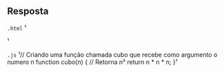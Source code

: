 ## Resposta

```.html```
¹<meta charset="utf-8">
<script src="funcJS.js"></script>
<script>
    var num = Number(prompt("Insira um número"));
    document.write("O cubo de ", num, " é: ", cubo(num));
</script>¹

```.js```
¹// Criando uma função chamada cubo que recebe como argumento o numero n
function cubo(n)
{
    // Retorna n³
    return n * n * n;
}¹
